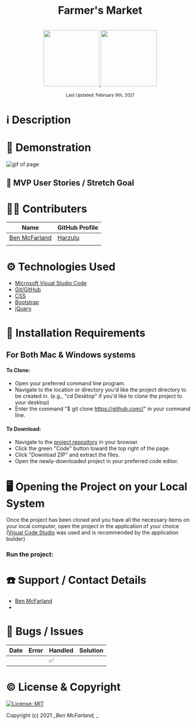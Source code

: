 # <div align="center">Farmer's Market</div>

<p align="center">
    <br>
    <a href="https://github.com/Harzulu">
        <img src="https://avatars3.githubusercontent.com/u/55816973?s=460&u=46b7375105009121ce5ce53643553fef0ba2be14&v=4" width="150px" height="auto">
    </a>
    <a href="https://github.com/">
        <img src="" width="150px" height="auto">
    </a>
</p>

<p align="center">
  <small>Last Updated: February 9th, 2021</small>
</p>

# ℹ️ Description



# 📸 Demonstration

<img src="" alt="gif of page">

## 🎯 MVP User Stories / Stretch Goal



# 🧑‍💻 Contributers

| Name | GitHub Profile |
|------|----------------|
| [Ben McFarland](https://www.linkedin.com/in/benjamin-mcf/) | [Harzulu](https://github.com/harzulu)|
| [](https://www.linkedin.com/in//) | [](https://github.com/) |

# ⚙️ Technologies Used

* <a href="https://code.visualstudio.com/">Microsoft Visual Studio Code</a>
* <a href="https://github.com/">Git/GitHub</a>
* <a href="https://developer.mozilla.org/en-US/docs/Learn/CSS">CSS</a>
* <a href="https://getbootstrap.com/">Bootstrap</a>
* <a href="https://jquery.com/">jQuery</a>

# 💾 Installation Requirements

## For Both Mac & Windows systems

#### To Clone:
- Open your preferred command line program.
- Navigate to the location or directory you'd like the project directory to be created in. (e.g., "cd Desktop" if you'd like to clone the project to your desktop)
- Enter the command "$ git clone https://github.com//" in your command line.

#### To Download:
- Navigate to the [project repository](https://github.com//) in your browser.
- Click the green "Code" button toward the top right of the page.
- Click "Download ZIP" and extract the files.
- Open the newly-downloaded project in your preferred code editor.



# 🖥️ Opening the Project on your Local System

Once the project has been cloned and you have all the necessary items on your local computer, open the project in the application of your choice (<a href="https://code.visualstudio.com/">Visual Code Studio</a> was used and is recommended by the application builder)



### Run the project:



# ☎️ Support / Contact Details

* [Ben McFarland](mailto:benrmcfarland@gmail.com)
* [](@.com)


# 🐛 Bugs / Issues

| Date | Error | Handled | Solution |
| :------------- | :------------- | :------------- | :------------- |
|  |  | ✅  |  |



# ©️ License & Copyright

[![License: MIT](https://img.shields.io/badge/License-MIT-yellow.svg)](https://opensource.org/licenses/MIT)

Copyright (c) 2021 *_Ben McFarland, _*
